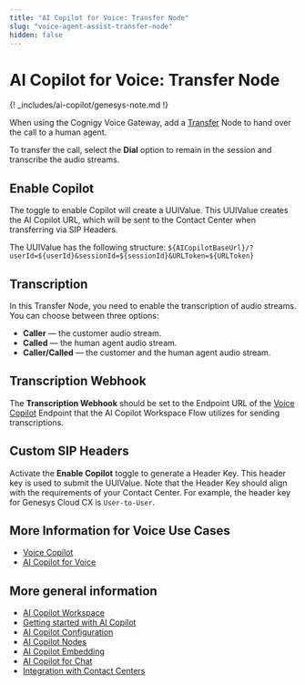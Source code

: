 ```yaml
---
title: "AI Copilot for Voice: Transfer Node"
slug: "voice-agent-assist-transfer-node"
hidden: false
---
```


# AI Copilot for Voice: Transfer Node

{! _includes/ai-copilot/genesys-note.md !}

When using the Cognigy Voice Gateway, add a [Transfer](../../ai/nodes/voice/voice-gateway/transfer.md) Node to hand over the call to a human agent. 

To transfer the call, select the **Dial** option to remain in the session and transcribe the audio streams.

## Enable Copilot

The toggle to enable Copilot will create a UUIValue. This UUIValue creates the AI Copilot URL, which will be sent to the Contact Center when transferring via SIP Headers.

The UUIValue has the following structure: `${AICopilotBaseUrl}/?userId=${userId}&sessionId=${sessionId}&URLToken=${URLToken}`

## Transcription

In this Transfer Node, you need to enable the transcription of audio streams. You can choose between three options:

- **Caller** — the customer audio stream.
- **Called** — the human agent audio stream.
- **Caller/Called** — the customer and the human agent audio stream.

## Transcription Webhook

The **Transcription Webhook** should be set to the Endpoint URL of the [Voice Copilot](../../ai/endpoints/voice-copilot.md) Endpoint
that the AI Copilot Workspace Flow utilizes for sending transcriptions.

## Custom SIP Headers

Activate the **Enable Copilot** toggle to generate a Header Key. This header key is used to submit the UUIValue. Note that the Header Key should align with the requirements of your Contact Center. For example, the header key for Genesys Cloud CX is `User-to-User`.

## More Information for Voice Use Cases

- [Voice Copilot](../../ai/endpoints/voice-copilot.md)
- [AI Copilot for Voice](voice-overview.md)

## More general information

- [AI Copilot Workspace](../overview.md)
- [Getting started with AI Copilot](../getting-started.md)
- [AI Copilot Configuration](../configuration.md)
- [AI Copilot Nodes](../../ai/nodes/ai-copilot/overview.md)
- [AI Copilot Embedding](../embedding.md)
- [AI Copilot for Chat](../chat.md)
- [Integration with Contact Centers](../contact-center-integration.md)
